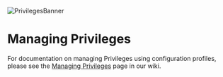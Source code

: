 ![PrivilegesBanner](https://github.com/SAP/macOS-enterprise-privileges/blob/main/readme_images/privileges_banner.gif)

# Managing Privileges

For documentation on managing Privileges using configuration profiles, please see the [Managing Privileges](https://github.com/SAP/macOS-enterprise-privileges/wiki/Managing-Privileges) page in our wiki.
